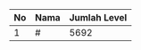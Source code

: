 | No | Nama            | Jumlah Level |
|----|-----------------|--------------|
| 1  | #    |    5692        |
